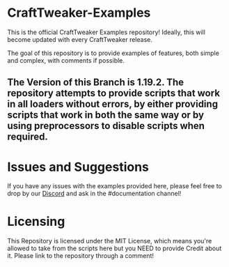 # CraftTweaker-Examples

This is the official CraftTweaker Examples repository!
Ideally, this will become updated with every CraftTweaker release.

The goal of this repository is to provide examples of features, both simple and complex, with comments if possible.

## The Version of this Branch is **1.19.2**. The repository attempts to provide scripts that work in all loaders without errors, by either providing scripts that work in both the same way or by using preprocessors to disable scripts when required.

# Issues and Suggestions

If you have any issues with the examples provided here, please feel free to drop by our [Discord](https://discord.blamejared.com/) and ask in the #documentation channel!

# Licensing

This Repository is licensed under the MIT License, which means you're allowed to take from the scripts here but you NEED to provide Credit about it.
Please link to the repository through a comment!


